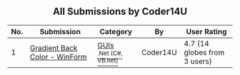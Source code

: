 ﻿<div align="center">

## All Submissions by Coder14U

</div>

No.  | Submission | Category | By   | User Rating
---- | ---------- | -------- | ---- | -----------
1 | [Gradient Back Color \- WinForm<br />](https://github.com/Planet-Source-Code/coder14u-gradient-back-color-winform__10-1899) | [GUIs<br /><sup>.Net (C#, VB.net)</sup>](../ByCategory/guis__10-30.md) | Coder14U | 4.7 (14 globes from 3 users)
